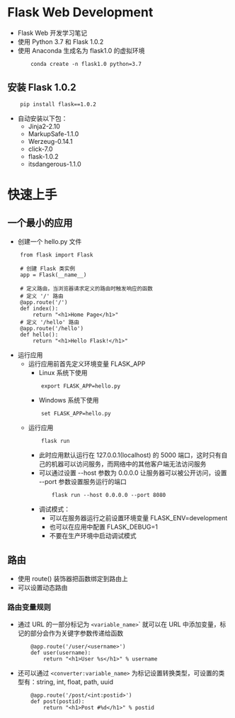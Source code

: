 # Flask Web Development
- Flask Web 开发学习笔记
- 使用 Python 3.7 和 Flask 1.0.2
- 使用 Anaconda 生成名为 flask1.0 的虚拟环境
    ```
        conda create -n flask1.0 python=3.7
    ```

## 安装 Flask 1.0.2
```
    pip install flask==1.0.2
```
- 自动安装以下包：
    - Jinja2-2.10
    - MarkupSafe-1.1.0
    - Werzeug-0.14.1
    - click-7.0
    - flask-1.0.2
    - itsdangerous-1.1.0

# 快速上手
## 一个最小的应用
- 创建一个 hello.py 文件
```
    from flask import Flask

    # 创建 Flask 类实例
    app = Flask(__name__)

    # 定义路由，当浏览器请求定义的路由时触发响应的函数
    # 定义 '/' 路由
    @app.route('/')
    def index():
        return "<h1>Home Page</h1>"
    # 定义 '/hello' 路由
    @app.route('/hello')
    def hello():
        return "<h1>Hello Flask!</h1>"
```

- 运行应用
    - 运行应用前首先定义环境变量 FLASK_APP
        - Linux 系统下使用
        ```
            export FLASK_APP=hello.py  
        ```
        - Windows 系统下使用
        ```
            set FLASK_APP=hello.py  
        ```
    - 运行应用
        ```
            flask run
        ```
        - 此时应用默认运行在 127.0.0.1(localhost) 的 5000 端口，这时只有自己的机器可以访问服务，而网络中的其他客户端无法访问服务
        - 可以通过设置 --host 参数为 0.0.0.0 让服务器可以被公开访问，设置 --port 参数设置服务运行的端口
            ```
                flask run --host 0.0.0.0 --port 8080
            ```
        - 调试模式：
            - 可以在服务器运行之前设置环境变量 FLASK_ENV=development
            - 也可以在应用中配置 FLASK_DEBUG=1
            - 不要在生产环境中启动调试模式

## 路由
- 使用 route() 装饰器把函数绑定到路由上
- 可以设置动态路由
### 路由变量规则
- 通过 URL 的一部分标记为 `<variable_name>`</code>` 就可以在 URL 中添加变量，标记的部分会作为关键字参数传递给函数
    ```
        @app.route('/user/<username>')
        def user(username):
            return "<h1>User %s</h1>" % username
    ```
- 还可以通过 `<converter:variable_name>` 为标记设置转换类型，可设置的类型有：string, int, float, path, uuid
    ```
        @app.route('/post/<int:postid>')
        def post(postid):
            return "<h1>Post #%d</h1>" % postid
    ```
